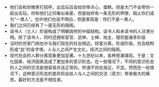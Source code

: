 - 他们会和你微笑打招呼，出去玩后会给你带点心、蛋糕。但是大门不会带你一起出去玩。你和他们之间看似亲密，但是始终有一条无形的界限，阻止你们成为“一类人”。也许他们也说不明白，但是表现是：你们不是一类人。
- 我们之间已经有了一层无形的隔阂。
- 读书人（士人）阶层构成了明朝政府的中砥结构。读书人和未读书的人泾渭分明。除了读书人，同时还拥有宦官、武林、士绅、地主、佃农能诸多阶级
- 当时的世家门阀也许与我们现在的社会相近。财富分离，形成阶级，社会结构形成“皿”的金字塔。人与人之间产生文化，经济之间的隔阂。
- 现代社会的人群分离现象更加显著。十九世纪以来，各种思潮涌现。于是：文化因素、经济因素造成了更加多的意识形态。在一些情况下，不同的意识形态的人之间的交流是很容易并且正常的。所谓不同也渐近，不显。然而在一些情况下，这种意识形态的差异将会给人与人之间的交流（双方）带来极大的痛苦。最好的方法是不相往来。

